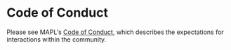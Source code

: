 # Code of Conduct

Please see MAPL's
[Code of Conduct](https://developers.libra.org/docs/policies/code-of-conduct),
which describes the expectations for interactions within the community.
